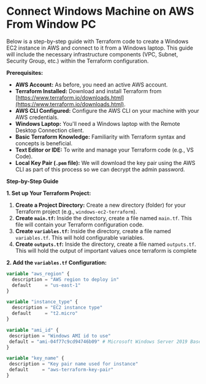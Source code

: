 # Connect Windows Machine on AWS From Window PC

Below is a step-by-step guide with Terraform code to create a Windows EC2 instance in AWS and connect to it from a Windows laptop. This guide will include the necessary infrastructure components (VPC, Subnet, Security Group, etc.) within the Terraform configuration.

**Prerequisites:**

*   **AWS Account:** As before, you need an active AWS account.
*   **Terraform Installed:** Download and install Terraform from [https://www.terraform.io/downloads.html](https://www.terraform.io/downloads.html).
*   **AWS CLI Configured:** Configure the AWS CLI on your machine with your AWS credentials.
*   **Windows Laptop:** You'll need a Windows laptop with the Remote Desktop Connection client.
*   **Basic Terraform Knowledge:** Familiarity with Terraform syntax and concepts is beneficial.
*   **Text Editor or IDE:**  To write and manage your Terraform code (e.g., VS Code).
*   **Local Key Pair (`.pem` file):** We will download the key pair using the AWS CLI as part of this process so we can decrypt the admin password.

**Step-by-Step Guide**

**1. Set up Your Terraform Project:**

   1.  **Create a Project Directory:** Create a new directory (folder) for your Terraform project (e.g., `windows-ec2-terraform`).
   2.  **Create `main.tf`:** Inside the directory, create a file named `main.tf`. This file will contain your Terraform configuration code.
   3.  **Create `variables.tf`:** Inside the directory, create a file named `variables.tf`. This will hold configurable variables.
   4.  **Create `outputs.tf`:** Inside the directory, create a file named `outputs.tf`. This will hold the output of important values once terraform is complete

**2.  Add the `variables.tf` Configuration:**
   
   ```terraform
   variable "aws_region" {
     description = "AWS region to deploy in"
     default     = "us-east-1"
   }

   variable "instance_type" {
     description = "EC2 instance type"
     default     = "t2.micro"
   }

   variable "ami_id" {
    description = "Windows AMI id to use"
    default = "ami-04f77c9cd94746b09" # Microsoft Windows Server 2019 Base - us-east-1
   }

   variable "key_name" {
    description = "Key pair name used for instance"
    default     = "aws-terraform-key-pair"
  }
   ```